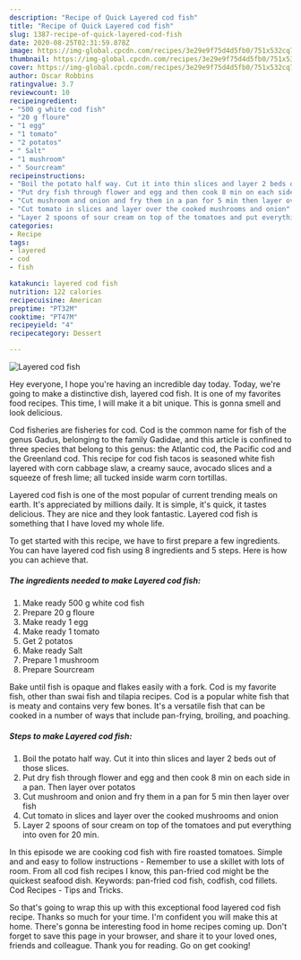 ```yaml
---
description: "Recipe of Quick Layered cod fish"
title: "Recipe of Quick Layered cod fish"
slug: 1387-recipe-of-quick-layered-cod-fish
date: 2020-08-25T02:31:59.878Z
image: https://img-global.cpcdn.com/recipes/3e29e9f75d4d5fb0/751x532cq70/layered-cod-fish-recipe-main-photo.jpg
thumbnail: https://img-global.cpcdn.com/recipes/3e29e9f75d4d5fb0/751x532cq70/layered-cod-fish-recipe-main-photo.jpg
cover: https://img-global.cpcdn.com/recipes/3e29e9f75d4d5fb0/751x532cq70/layered-cod-fish-recipe-main-photo.jpg
author: Oscar Robbins
ratingvalue: 3.7
reviewcount: 10
recipeingredient:
- "500 g white cod fish"
- "20 g floure"
- "1 egg"
- "1 tomato"
- "2 potatos"
- " Salt"
- "1 mushroom"
- " Sourcream"
recipeinstructions:
- "Boil the potato half way. Cut it into thin slices and layer 2 beds out of those slices."
- "Put dry fish through flower and egg and then cook 8 min on each side in a pan. Then layer over potatos"
- "Cut mushroom and onion and fry them in a pan for 5 min then layer over fish"
- "Cut tomato in slices and layer over the cooked mushrooms and onion"
- "Layer 2 spoons of sour cream on top of the tomatoes and put everything into oven for 20 min."
categories:
- Recipe
tags:
- layered
- cod
- fish

katakunci: layered cod fish 
nutrition: 122 calories
recipecuisine: American
preptime: "PT32M"
cooktime: "PT47M"
recipeyield: "4"
recipecategory: Dessert

---
```



![Layered cod fish](https://img-global.cpcdn.com/recipes/3e29e9f75d4d5fb0/751x532cq70/layered-cod-fish-recipe-main-photo.jpg)

Hey everyone, I hope you're having an incredible day today. Today, we're going to make a distinctive dish, layered cod fish. It is one of my favorites food recipes. This time, I will make it a bit unique. This is gonna smell and look delicious.

Cod fisheries are fisheries for cod. Cod is the common name for fish of the genus Gadus, belonging to the family Gadidae, and this article is confined to three species that belong to this genus: the Atlantic cod, the Pacific cod and the Greenland cod. This recipe for cod fish tacos is seasoned white fish layered with corn cabbage slaw, a creamy sauce, avocado slices and a squeeze of fresh lime; all tucked inside warm corn tortillas.

Layered cod fish is one of the most popular of current trending meals on earth. It's appreciated by millions daily. It is simple, it's quick, it tastes delicious. They are nice and they look fantastic. Layered cod fish is something that I have loved my whole life.


To get started with this recipe, we have to first prepare a few ingredients. You can have layered cod fish using 8 ingredients and 5 steps. Here is how you can achieve that.

<!--inarticleads1-->

##### The ingredients needed to make Layered cod fish:

1. Make ready 500 g white cod fish
1. Prepare 20 g floure
1. Make ready 1 egg
1. Make ready 1 tomato
1. Get 2 potatos
1. Make ready  Salt
1. Prepare 1 mushroom
1. Prepare  Sourcream


Bake until fish is opaque and flakes easily with a fork. Cod is my favorite fish, other than swai fish and tilapia recipes. Cod is a popular white fish that is meaty and contains very few bones. It&#39;s a versatile fish that can be cooked in a number of ways that include pan-frying, broiling, and poaching. 

<!--inarticleads2-->

##### Steps to make Layered cod fish:

1. Boil the potato half way. Cut it into thin slices and layer 2 beds out of those slices.
1. Put dry fish through flower and egg and then cook 8 min on each side in a pan. Then layer over potatos
1. Cut mushroom and onion and fry them in a pan for 5 min then layer over fish
1. Cut tomato in slices and layer over the cooked mushrooms and onion
1. Layer 2 spoons of sour cream on top of the tomatoes and put everything into oven for 20 min.


In this episode we are cooking cod fish with fire roasted tomatoes. Simple and and easy to follow instructions - Remember to use a skillet with lots of room. From all cod fish recipes I know, this pan-fried cod might be the quickest seafood dish. Keywords: pan-fried cod fish, codfish, cod fillets. Cod Recipes - Tips and Tricks. 

So that's going to wrap this up with this exceptional food layered cod fish recipe. Thanks so much for your time. I'm confident you will make this at home. There's gonna be interesting food in home recipes coming up. Don't forget to save this page in your browser, and share it to your loved ones, friends and colleague. Thank you for reading. Go on get cooking!
